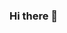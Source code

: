 ### Hi there 👋

<!--
**TahaTuna1/TahaTuna1** is a ✨ _special_ ✨ repository because its `README.md` (this file) appears on your GitHub profile.

Here are some ideas to get you started:

- 🔭 I’m currently working on building a SwiftUI portfolio and my website.
- 🌱 I’m currently learning Swift, SwiftUI, and lots of things iOS.
- 👯 I’m looking to collaborate on an instrument tuner using AudioKit
- 💬 Ask me about anything art related.
- 📫 How to reach me: tahatuna777@gmail.com
- ⚡ Fun fact: I like Slash.

![Tuna's GitHub stats](https://github-readme-stats.vercel.app/api?username=TahaTuna1&show_icons=true&theme=dracula)
